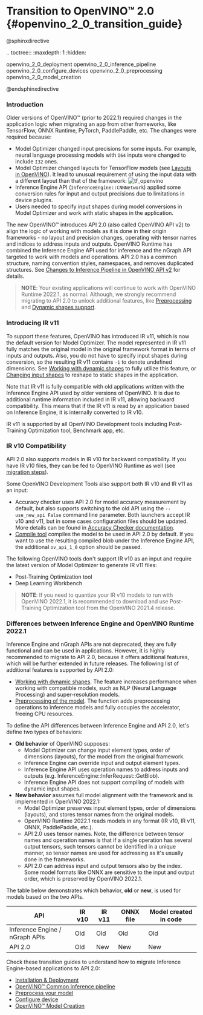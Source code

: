 # Transition to OpenVINO™ 2.0 {#openvino_2_0_transition_guide}

@sphinxdirective

.. toctree::
   :maxdepth: 1
   :hidden:

   openvino_2_0_deployment
   openvino_2_0_inference_pipeline
   openvino_2_0_configure_devices
   openvino_2_0_preprocessing
   openvino_2_0_model_creation

@endsphinxdirective

### Introduction

Older versions of OpenVINO™ (prior to 2022.1) required changes in the application logic when migrating an app from other frameworks, like TensorFlow, ONNX Runtime, PyTorch, PaddlePaddle, etc. The changes were required because:

- Model Optimizer changed input precisions for some inputs. For example, neural language processing models with `I64` inputs were changed to include `I32` ones.
- Model Optimizer changed layouts for TensorFlow models (see [Layouts in OpenVINO](../layout_overview.md)). It lead to unusual requirement of using the input data with a different layout than that of the framework:
![tf_openvino]
- Inference Engine API (`InferenceEngine::CNNNetwork`) applied some conversion rules for input and output precisions due to limitations in device plugins.
- Users needed to specify input shapes during model conversions in Model Optimizer and work with static shapes in the application.

The new OpenVINO™ introduces API 2.0 (also called OpenVINO API v2) to align the logic of working with models as it is done in their origin frameworks - no layout and precision changes, operating with tensor names and indices to address inputs and outputs. OpenVINO Runtime has combined the Inference Engine API used for inference and the nGraph API targeted to work with models and operations. API 2.0 has a common structure, naming convention styles, namespaces, and removes duplicated structures. See [Changes to Inference Pipeline in OpenVINO API v2](common_inference_pipeline.md) for details.

> **NOTE**: Your existing applications will continue to work with OpenVINO Runtime 2022.1, as normal. Although, we strongly recommend migrating to API 2.0 to unlock additional features, like [Preprocessing](../preprocessing_overview.md) and [Dynamic shapes support](../ov_dynamic_shapes.md).

### Introducing IR v11

To support these features, OpenVINO has introduced IR v11, which is now the default version for Model Optimizer. The model represented in IR v11 fully matches the original model in the original framework format in terms of inputs and outputs. Also, you do not have to specify input shapes during conversion, so the resulting IR v11 contains `-1` to denote undefined dimensions. See [Working with dynamic shapes](../ov_dynamic_shapes.md) to fully utilize this feature, or [Changing input shapes](../ShapeInference.md) to reshape to static shapes in the application.

Note that IR v11 is fully compatible with old applications written with the Inference Engine API used by older versions of OpenVINO. It is due to additional runtime information included in IR v11, allowing backward compatibility. This means that if the IR v11 is read by an application based on Inference Engine, it is internally converted to IR v10.

IR v11 is supported by all OpenVINO Development tools including Post-Training Optimization tool, Benchmark app, etc.

### IR v10 Compatibility

API 2.0 also supports models in IR v10 for backward compatibility. If you have IR v10 files, they can be fed to OpenVINO Runtime as well (see [migration steps](common_inference_pipeline.md)).

Some OpenVINO Development Tools also support both IR v10 and IR v11 as an input:
- Accuracy checker uses API 2.0 for model accuracy measurement by default, but also supports switching to the old API using the `--use_new_api False` command line parameter. Both launchers accept IR v10 and v11, but in some cases configuration files should be updated. More details can be found in [Accuracy Checker documentation](https://github.com/openvinotoolkit/open_model_zoo/blob/releases/2022/1/tools/accuracy_checker/openvino/tools/accuracy_checker/launcher/openvino_launcher_readme.md).
- [Compile tool](../../../tools/compile_tool/README.md) compiles the model to be used in API 2.0 by default. If you want to use the resulting compiled blob under the Inference Engine API, the additional `ov_api_1_0` option should be passed.

The following OpenVINO tools don't support IR v10 as an input and require the latest version of Model Optimizer to generate IR v11 files:
- Post-Training Optimization tool
- Deep Learning Workbench

> **NOTE**: If you need to quantize your IR v10 models to run with OpenVINO 2022.1, it is recommended to download and use Post-Training Optimization tool from the OpenVINO 2021.4 release.

### Differences between Inference Engine and OpenVINO Runtime 2022.1

Inference Engine and nGraph APIs are not deprecated, they are fully functional and can be used in applications. However, it is highly recommended to migrate to API 2.0, because it offers additional features, which will be further extended in future releases. The following list of additional features is supported by API 2.0:
- [Working with dynamic shapes](../ov_dynamic_shapes.md). The feature increases performance when working with compatible models, such as NLP (Neural Language Processing) and super-resolution models.
- [Preprocessing of the model](../preprocessing_overview.md). The function adds preprocessing operations to inference models and fully occupies the accelerator, freeing CPU resources.

To define the API differences between Inference Engine and API 2.0, let's define two types of behaviors:
- **Old behavior** of OpenVINO supposes:
  - Model Optimizer can change input element types, order of dimensions (layouts), for the model from the original framework.
  - Inference Engine can override input and output element types.
  - Inference Engine API uses operation names to address inputs and outputs (e.g. InferenceEngine::InferRequest::GetBlob).
  - Inference Engine API does not support compiling of models with dynamic input shapes.
- **New behavior** assumes full model alignment with the framework and is implemented in OpenVINO 2022.1:
  - Model Optimizer preserves input element types, order of dimensions (layouts), and stores tensor names from the original models.
  - OpenVINO Runtime 2022.1 reads models in any format (IR v10, IR v11, ONNX, PaddlePaddle, etc.).
  - API 2.0 uses tensor names. Note, the difference between tensor names and operation names is that if a single operation has several output tensors, such tensors cannot be identified in a unique manner, so tensor names are used for addressing as it's usually done in the frameworks.
  - API 2.0 can address input and output tensors also by the index. Some model formats like ONNX are sensitive to the input and output order, which is preserved by OpenVINO 2022.1.

The table below demonstrates which behavior, **old** or **new**, is used for models based on the two APIs.

|               API             | IR v10  | IR v11  | ONNX file | Model created in code |
|-------------------------------|---------|---------|-----------|-----------------------|
|Inference Engine / nGraph APIs |     Old |     Old |       Old |                   Old |
|API 2.0                        |     Old |     New |       New |                   New |

Check these transition guides to understand how to migrate Inference Engine-based applications to API 2.0:
 - [Installation & Deployment](deployment_migration.md)
 - [OpenVINO™ Common Inference pipeline](common_inference_pipeline.md)
 - [Preprocess your model](./preprocessing.md)
 - [Configure device](./configure_devices.md)
 - [OpenVINO™ Model Creation](graph_construction.md)

[tf_openvino]: ../../img/tf_openvino.png
